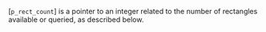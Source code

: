 [`p_rect_count`] is a pointer to an integer related to the number of
rectangles available or queried, as described below.